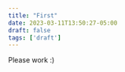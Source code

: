 ```yaml
---
title: "First"
date: 2023-03-11T13:50:27-05:00
draft: false
tags: ['draft']
---
```


Please work :)

